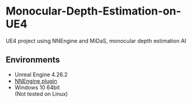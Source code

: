 # Monocular-Depth-Estimation-on-UE4
UE4 project using NNEngine and MiDaS, monocular depth estimation AI

## Environments

- Unreal Engine 4.26.2
- [NNEngine plugin](https://www.unrealengine.com/marketplace/product/74892c770dc149b1b5c4e872804e6ade)
- Windows 10 64bit  
  (Not tested on Linux)